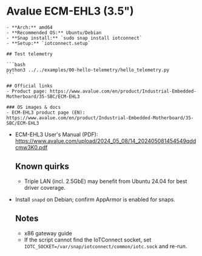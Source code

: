 # Avalue ECM-EHL3 (3.5")

    - **Arch:** amd64
    - **Recommended OS:** Ubuntu/Debian
    - **Snap install:** `sudo snap install iotconnect`
    - **Setup:** `iotconnect.setup`

    ## Test telemetry

    ```bash
    python3 ../../examples/00-hello-telemetry/hello_telemetry.py
    ```

    ## Official links
    - Product page: https://www.avalue.com/en/product/Industrial-Embedded-Motherboard/35-SBC/ECM-EHL3

    ### OS images & docs
    - ECM-EHL3 product page (EN): https://www.avalue.com/en/product/Industrial-Embedded-Motherboard/35-SBC/ECM-EHL3
- ECM-EHL3 User's Manual (PDF): https://www.avalue.com/upload/2024_05_08/14_202405081454549qddcmw3K0.pdf

    ## Known quirks
    - Triple LAN (incl. 2.5GbE) may benefit from Ubuntu 24.04 for best driver coverage.
- Install `snapd` on Debian; confirm AppArmor is enabled for snaps.

    ## Notes
    - x86 gateway guide
    - If the script cannot find the IoTConnect socket, set `IOTC_SOCKET=/var/snap/iotconnect/common/iotc.sock` and re-run.